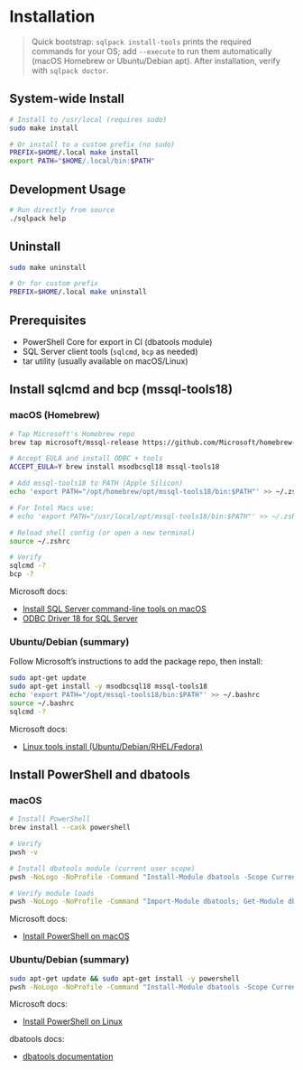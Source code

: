 # Installation

> Quick bootstrap: `sqlpack install-tools` prints the required commands for your OS; add `--execute` to run them automatically (macOS Homebrew or Ubuntu/Debian apt). After installation, verify with `sqlpack doctor`.

## System-wide Install

```bash
# Install to /usr/local (requires sudo)
sudo make install

# Or install to a custom prefix (no sudo)
PREFIX=$HOME/.local make install
export PATH="$HOME/.local/bin:$PATH"
```

## Development Usage

```bash
# Run directly from source
./sqlpack help
```

## Uninstall

```bash
sudo make uninstall

# Or for custom prefix
PREFIX=$HOME/.local make uninstall
```

## Prerequisites
- PowerShell Core for export in CI (dbatools module)
- SQL Server client tools (`sqlcmd`, `bcp` as needed)
- tar utility (usually available on macOS/Linux)

## Install sqlcmd and bcp (mssql-tools18)

### macOS (Homebrew)

```bash
# Tap Microsoft's Homebrew repo
brew tap microsoft/mssql-release https://github.com/Microsoft/homebrew-mssql-release

# Accept EULA and install ODBC + tools
ACCEPT_EULA=Y brew install msodbcsql18 mssql-tools18

# Add mssql-tools18 to PATH (Apple Silicon)
echo 'export PATH="/opt/homebrew/opt/mssql-tools18/bin:$PATH"' >> ~/.zshrc

# For Intel Macs use:
# echo 'export PATH="/usr/local/opt/mssql-tools18/bin:$PATH"' >> ~/.zshrc

# Reload shell config (or open a new terminal)
source ~/.zshrc

# Verify
sqlcmd -?
bcp -?
```

Microsoft docs:
- [Install SQL Server command-line tools on macOS](https://learn.microsoft.com/sql/linux/sql-server-linux-setup-tools?view=sql-server-ver17#macos)
- [ODBC Driver 18 for SQL Server](https://learn.microsoft.com/sql/connect/odbc/download-odbc-driver-for-sql-server)

### Ubuntu/Debian (summary)

Follow Microsoft’s instructions to add the package repo, then install:

```bash
sudo apt-get update
sudo apt-get install -y msodbcsql18 mssql-tools18
echo 'export PATH="/opt/mssql-tools18/bin:$PATH"' >> ~/.bashrc
source ~/.bashrc
sqlcmd -?
```

Microsoft docs:
- [Linux tools install (Ubuntu/Debian/RHEL/Fedora)](https://learn.microsoft.com/sql/linux/sql-server-linux-setup-tools?view=sql-server-ver17)

## Install PowerShell and dbatools

### macOS

```bash
# Install PowerShell
brew install --cask powershell

# Verify
pwsh -v

# Install dbatools module (current user scope)
pwsh -NoLogo -NoProfile -Command "Install-Module dbatools -Scope CurrentUser -Force"

# Verify module loads
pwsh -NoLogo -NoProfile -Command "Import-Module dbatools; Get-Module dbatools"
```

Microsoft docs:
- [Install PowerShell on macOS](https://learn.microsoft.com/powershell/scripting/install/installing-powershell-on-macos?view=powershell-7.4)

### Ubuntu/Debian (summary)

```bash
sudo apt-get update && sudo apt-get install -y powershell
pwsh -NoLogo -NoProfile -Command "Install-Module dbatools -Scope CurrentUser -Force"
```

Microsoft docs:
- [Install PowerShell on Linux](https://learn.microsoft.com/powershell/scripting/install/installing-powershell-on-linux?view=powershell-7.4)

dbatools docs:
- [dbatools documentation](https://docs.dbatools.io/)
